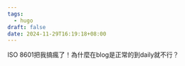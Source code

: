 ```yaml
---
tags:
  - hugo
draft: false
date: 2024-11-29T16:19:18+08:00
---
```

ISO 8601把我搞瘋了！為什麼在blog是正常的到daily就不行？